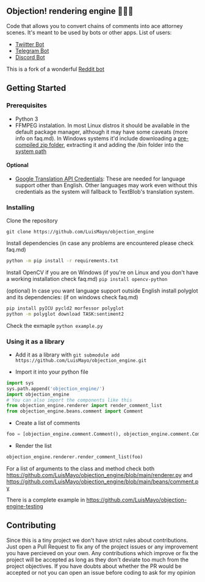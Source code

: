 ## Objection! rendering engine 👨🏼‍⚖️

Code that allows you to convert chains of comments into ace attorney scenes. It's meant to be used by bots or other apps.
List of users:
- [Twiitter Bot](https://github.com/LuisMayo/ace-attorney-twitter-bot)
- [Telegram Bot](https://github.com/LuisMayo/ace-attorney-telegram-bot)
- [Discord Bot](https://github.com/LuisMayo/ace-attorney-discord-bot)

This is a fork of a wonderful [Reddit bot](https://github.com/micah5/ace-attorney-reddit-bot)

## Getting Started

### Prerequisites

 - Python 3
 - FFMPEG instalation. In most Linux distros it should be available in the default package manager, although it may have some caveats (more info on faq.md). In Windows systems it'd include downloading a [pre-compiled zip folder](https://ffmpeg.org/download.html#build-windows), extracting it and adding the /bin folder into the [system path](https://helpdeskgeek.com/windows-10/add-windows-path-environment-variable/)

#### Optional
 - [Google Translation API Credentials](https://cloud.google.com/translate/docs/setup): These are needed for language support other than English. Other languages may work even without this credentials as the system will fallback to TextBlob's translation system.
 
### Installing

Clone the repository

```
git clone https://github.com/LuisMayo/objection_engine
```
Install dependencies (in case any problems are encountered please check faq.md)
``` bash
python -m pip install -r requirements.txt
```

Install OpenCV if you are on Windows (if you're on Linux and you don't have a working installation check faq.md)
`pip install opencv-python`

(optional) In case you want language support outside English install polyglot and its dependencies:
(if on windows check faq.md)

```bash
pip install pyICU pycld2 morfessor polyglot
python -m polyglot download TASK:sentiment2
```

Check the exmaple
`python example.py`

### Using it as a library
 - Add it as a library with 
`git submodule add https://github.com/LuisMayo/objection_engine.git`

 - Import it into your python file
``` python
import sys
sys.path.append('objection_engine/')
import objection_engine
# You can also import the components like this
from objection_engine.renderer import render_comment_list
from objection_engine.beans.comment import Comment
```
 - Create a list of comments
``` python
foo = [objection_engine.comment.Comment(), objection_engine.comment.Comment(text_content='Second comment',  user_name="Second user")]
```
 - Render the list
``` python
objection_engine.renderer.render_comment_list(foo)
```
For a list of arguments to the class and method check both https://github.com/LuisMayo/objection_engine/blob/main/renderer.py and https://github.com/LuisMayo/objection_engine/blob/main/beans/comment.py

There is a complete example in https://github.com/LuisMayo/objection-engine-testing

## Contributing
Since this is a tiny project we don't have strict rules about contributions. Just open a Pull Request to fix any of the project issues or any improvement you have percieved on your own. Any contributions which improve or fix the project will be accepted as long as they don't deviate too much from the project objectives. If you have doubts about whether the PR would be accepted or not you can open an issue before coding to ask for my opinion

